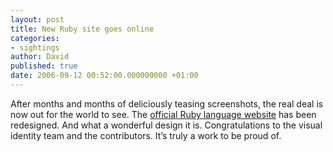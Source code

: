 ```yaml
---
layout: post
title: New Ruby site goes online
categories:
- sightings
author: David
published: true
date: 2006-09-12 00:52:00.000000000 +01:00
---
```

<p>After months and months of deliciously teasing screenshots, the real deal is now out for the world to see. The <a href="http://www.ruby-lang.org/">official Ruby language website</a> has been redesigned. And what a wonderful design it is. Congratulations to the visual identity team and the contributors. It&#8217;s truly a work to be proud of.</p>